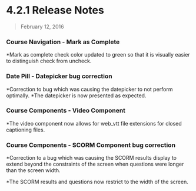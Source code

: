 4.2.1 Release Notes
====================

> February 12, 2016

### Course Navigation - Mark as Complete

*Mark as complete check color updated to green so that it is visually easier to distinguish check from uncheck. 

### Date Pill - Datepicker bug correction

*Correction to bug which was causing the datepicker to not perform optimally. 
*The datepicker is now presented as expected.
 
### Course Components - Video Component

*The video component now allows for web_vtt file extensions for closed captioning files.
 
### Course Components - SCORM Component bug correction

*Correction to a bug which was causing the SCORM results display to extend beyond the constraints of the screen when questions were longer than the screen width.

*The SCORM results and questions now restrict to the width of the screen.
